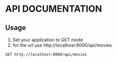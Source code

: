 # API DOCUMENTATION

## Usage
1. Set your application to GET mode
2. for the url use http://localhost:8000/api/movies

```bash
GET http://localhost:8000/api/movies
```